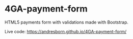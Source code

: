 # 4GA-payment-form

HTML5 payments form with validations made with Bootstrap.

Live code:
https://andresborn.github.io/4GA-payment-form/
